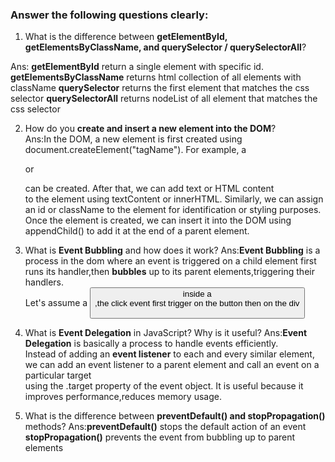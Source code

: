 
### Answer the following questions clearly:

1. What is the difference between **getElementById, getElementsByClassName, and querySelector / querySelectorAll**?

Ans:  **getElementById** return a single element with specific id. 
**getElementsByClassName** returns html collection of all elements with className
**querySelector** returns the first element that matches the css selector
**querySelectorAll** returns nodeList of all  element that matches the css selector

2. How do you **create and insert a new element into the DOM**?  
Ans:In the DOM, a new element is first created using document.createElement("tagName").
 For example, a <div> or <p> can be created. After that, we can add text or HTML content  
to the element using textContent or innerHTML. Similarly, we can assign an id or className
 to the element for identification or styling purposes. Once the element is created, we can
  insert it into the DOM using appendChild() to add it at the end of a parent element. 

3. What is **Event Bubbling** and how does it work?
Ans:**Event Bubbling** is a process in the dom where an event is triggered on a child element 
first runs its handler,then **bubbles** up to its parent elements,triggering their handlers.  
Let's assume a <button> inside a <div>,the click event first trigger on the button then on the div

4. What is **Event Delegation** in JavaScript? Why is it useful?
Ans:**Event Delegation** is basically a process to handle events efficiently.  
 Instead of adding an **event listener** to each and every similar element,  
  we can add an event listener to a parent element and call an event on a particular target  
 using the .target property of the event object.
It is useful because it improves performance,reduces memory usage.

5. What is the difference between **preventDefault() and stopPropagation()** methods?
Ans:**preventDefault()** stops the default action of an event
**stopPropagation()** prevents the event from bubbling up to parent elements
